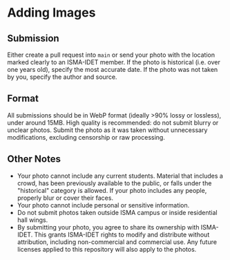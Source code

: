 # Adding Images

## Submission

Either create a pull request into `main` or send your photo with the location marked clearly to an ISMA-IDET member. If the photo is historical (i.e. over one years old), specify the most accurate date. If the photo was not taken by you, specify the author and source.

## Format

All submissions should be in WebP format (ideally >90% lossy or lossless), under around 15MB. High quality is recommended: do not submit blurry or unclear photos. Submit the photo as it was taken without unnecessary modifications, excluding censorship or raw processing.

## Other Notes

* Your photo cannot include any current students. Material that includes a crowd, has been previously available to the public, or falls under the "historical" category is allowed. If your photo includes any people, properly blur or cover their faces.
* Your photo cannot include personal or sensitive information.
* Do not submit photos taken outside ISMA campus or inside residential hall wings.
* By submitting your photo, you agree to share its ownership with ISMA-IDET. This grants ISMA-IDET rights to modify and distribute without attribution, including non-commercial and commercial use. Any future licenses applied to this repository will also apply to the photos.